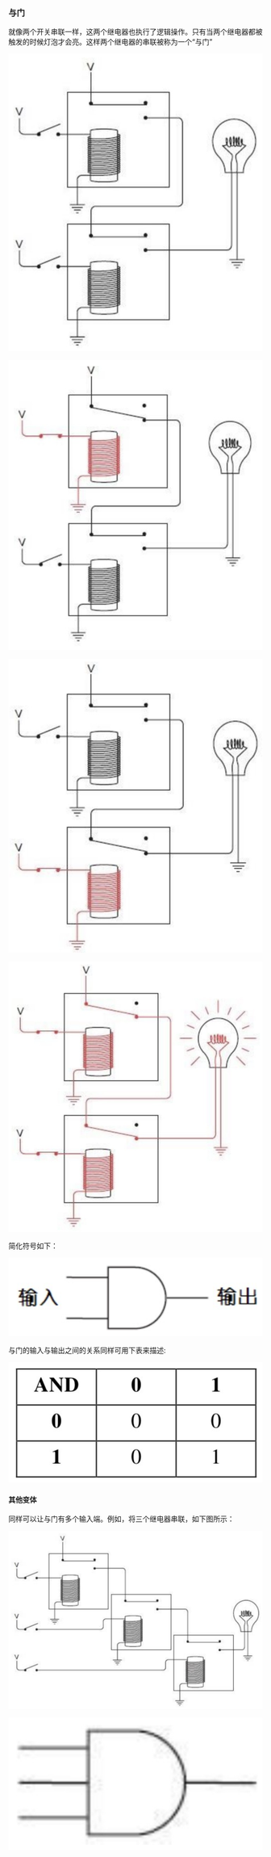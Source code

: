### 与门

就像两个开关串联一样，这两个继电器也执行了逻辑操作。只有当两个继电器都被触发的时候灯泡才会亮。这样两个继电器的串联被称为一个“与门”

![](../assets/images/02-05.png)

![](../assets/images/02-06.png)

![](../assets/images/02-07.png)

![](../assets/images/02-08.png)

简化符号如下：

![](../assets/images/02-09.png)

与门的输入与输出之间的关系同样可用下表来描述:

![](../assets/images/02-10.png)

#### 其他变体

同样可以让与门有多个输入端。例如，将三个继电器串联，如下图所示：

![](../assets/images/02-11.png)

![](../assets/images/02-12.png)
